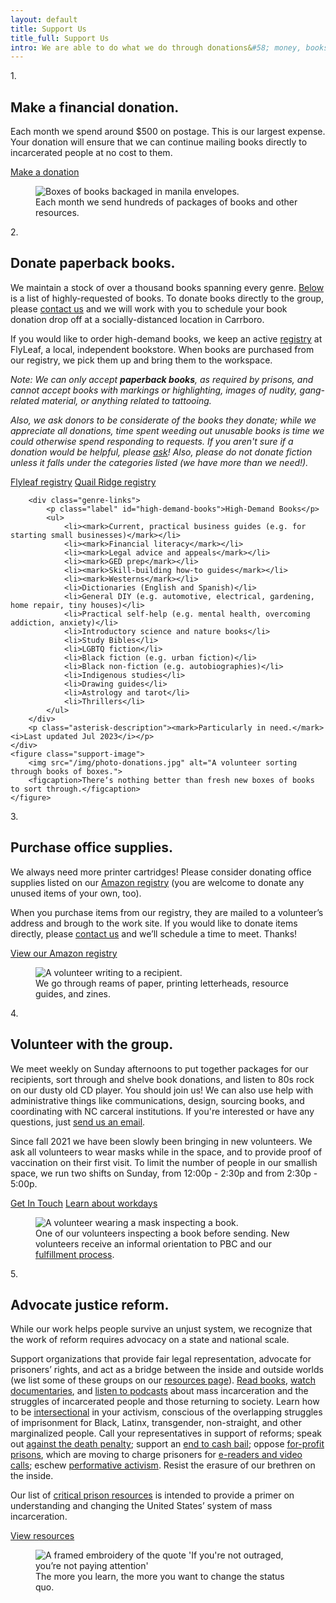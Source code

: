 ```yaml
---
layout: default
title: Support Us
title_full: Support Us
intro: We are able to do what we do through donations&#58; money, books, supplies, and time. Below are details about how you can help.
---
```


<div class="support-method" style="--index: 0">
	<div class="number">
		<p>1.</p>
	</div>
	<div class="content">
		<h2>Make a financial donation.</h2>
		<p>Each month we spend around $500 on postage. This is our largest expense. Your donation will ensure that we can continue mailing books directly to incarcerated people at no cost to them.</p>
		<a href="/donate" class="btn-secondary arrow">Make a donation</a>
	</div>
	<figure class="support-image">
		<img src="/img/photo-packages.jpg" alt="Boxes of books backaged in manila envelopes.">
		<figcaption>Each month we send hundreds of packages of books and other resources.</figcaption>
	</figure>
</div>

<div class="support-method" style="--index: 1">
	<div class="number">
		<p>2.</p>
	</div>
	<div class="content">
		<h2 id="donate-books">Donate paperback books.</h2>
		<p>We maintain a stock of over a thousand books spanning every genre. <a href="#high-demand-books">Below</a> is a list of highly-requested of books. To donate books directly to the group, please <a href="mailto:{{ site.general_email }}?subject=Book%20Donation">contact us</a> and we will work with you to schedule your book donation drop off at a socially-distanced location in Carrboro.</p>
		<p></p>
		<p>If you would like to order high-demand books, we keep an active <a href="{{ site.flyleaf_wishlist }}">registry</a> at FlyLeaf, a local, independent bookstore. When books are purchased from our registry, we pick them up and bring them to the workspace.</p>
		<p><i>Note: We can only accept <strong>paperback books</strong>, as required by prisons, and cannot accept books with markings or highlighting, images of nudity, gang-related material, or anything related to tattooing. </i></p> <p><i>Also, we ask donors to be considerate of the books they donate; while we appreciate all donations, time spent weeding out unusable books is time we could otherwise spend responding to requests. If you aren't sure if a donation would be helpful, please <a href="mailto:{{ site.general_email }}?subject=Book%20Donation">ask</a>! Also, please do not donate fiction unless it falls under the categories listed (we have more than we need!). </i></p>
		<a href="{{ site.flyleaf_wishlist }}" class="btn-secondary external-link">Flyleaf registry</a>
		<a href="{{ site.quailRidge_wishlist }}" class="btn-secondary external-link link-set">Quail Ridge registry</a>

		<div class="genre-links">
			<p class="label" id="high-demand-books">High-Demand Books</p>
			<ul>
				<li><mark>Current, practical business guides (e.g. for starting small businesses)</mark></li>
				<li><mark>Financial literacy</mark></li>
				<li><mark>Legal advice and appeals</mark></li>
				<li><mark>GED prep</mark></li>
				<li><mark>Skill-building how-to guides</mark></li>
				<li><mark>Westerns</mark></li>
				<li>Dictionaries (English and Spanish)</li>
				<li>General DIY (e.g. automotive, electrical, gardening, home repair, tiny houses)</li>
				<li>Practical self-help (e.g. mental health, overcoming addiction, anxiety)</li>
				<li>Introductory science and nature books</li>
				<li>Study Bibles</li>
				<li>LGBTQ fiction</li>
				<li>Black fiction (e.g. urban fiction)</li>
				<li>Black non-fiction (e.g. autobiographies)</li>
				<li>Indigenous studies</li>
				<li>Drawing guides</li>
				<li>Astrology and tarot</li>
				<li>Thrillers</li>
			</ul>
		</div>
		<p class="asterisk-description"><mark>Particularly in need.</mark> <i>Last updated Jul 2023</i></p>
	</div>
	<figure class="support-image">
		<img src="/img/photo-donations.jpg" alt="A volunteer sorting through books of boxes.">
		<figcaption>There‘s nothing better than fresh new boxes of books to sort through.</figcaption>
	</figure>
</div>

<div class="support-method" style="--index: 2">
	<div class="number">
		<p>3.</p>
	</div>
	<div class="content">
		<h2>Purchase office supplies.</h2>
		<p>We always need more printer cartridges! Please consider donating office supplies listed on our <a href="{{ site.amazon_wishlist }}">Amazon registry</a> (you are welcome to donate any unused items of your own, too).</p>
		<p>When you purchase items from our registry, they are mailed to a volunteer’s address and brough to the work site. If you would like to donate items directly, please <a href="mailto:{{ site.general_email }}?subject=Office%20Supply%20Donation">contact us</a> and we’ll schedule a time to meet. Thanks!</p>
		<a href="{{ site.amazon_wishlist }}" class="btn-secondary external-link">View our Amazon registry</a>
	</div>
	<figure class="support-image">
		<img src="/img/photo-volunteer-3.jpg" alt="A volunteer writing to a recipient.">
		<figcaption>We go through reams of paper, printing letterheads, resource guides, and zines.</figcaption>
	</figure>
	
</div>

<div class="support-method" style="--index: 3">
	<div class="number">
		<p>4.</p>
	</div>
	<div class="content">
		<h2 id="volunteer">Volunteer with the group.</h2>
		<p>We meet weekly on Sunday afternoons to put together packages for our recipients, sort through and shelve book donations, and listen to 80s rock on our dusty old CD player. You should join us! We can also use help with administrative things like communications, design, sourcing books, and coordinating with NC carceral institutions. If you're interested or have any questions, just <a href="mailto:{{ site.general_email }}?subject=Volunteering">send us an email</a>.</p>
		<p>Since fall 2021 we have been slowly been bringing in new volunteers. We ask all volunteers to wear masks while in the space, and to provide proof of vaccination on their first visit. To limit the number of people in our smallish space, we run two shifts on Sunday, from 12:00p - 2:30p and from 2:30p - 5:00p.</p>
		<a href="mailto:{{ site.general_email }}?subject=Volunteering" class="btn-secondary email">Get In Touch</a>
		<a href="/about#workdays" class="btn-tertiary arrow link-set">Learn about workdays</a>
	</div>
	<figure class="support-image">
		<img src="/img/photo-volunteer-2.jpg" alt="A volunteer wearing a mask inspecting a book.">
		<figcaption>One of our volunteers inspecting a book before sending. New volunteers receive an informal orientation to PBC and our <a href="/about#workdays">fulfillment process</a>.</figcaption>
	</figure>
</div>

<div class="support-method" style="--index: 4">
	<div class="number">
		<p>5.</p>
	</div>
	<div class="content">
		<h2 id="justice-reform">Advocate justice reform.</h2>
		<p>While our work helps people survive an unjust system, we recognize that the work of reform requires advocacy on a state and national scale.</p>
		<p>Support organizations that provide fair legal representation, advocate for prisoners’ rights, and act as a bridge between the inside and outside worlds (we list some of these groups on our <a href="/resources#support-for-incarcerated">resources page</a>). <a href="https://www.themarshallproject.org/books">Read books</a>, <a href="https://www.vox.com/culture/2020/6/1/21276965/policing-prisons-movies-shows-streaming-netflix">watch documentaries</a>, and <a href="https://player.fm/podcasts/Mass-Incarceration">listen to podcasts</a> about  mass incarceration and the struggles of incarcerated people and those returning to society. Learn how to be <a href="https://www.vox.com/the-highlight/2019/5/20/18542843/intersectionality-conservatism-law-race-gender-discrimination">intersectional</a> in your activism, conscious of the overlapping struggles of imprisonment for Black, Latinx, transgender, non-straight, and other marginalized people. Call your representatives in support of reforms; speak out <a href="http://www.ncadp.org/">against the death penalty</a>; support an <a href="https://www.americanprogress.org/issues/criminal-justice/reports/2020/03/16/481543/ending-cash-bail/">end to cash bail</a>; oppose <a href="https://www.aclu.org/issues/smart-justice/mass-incarceration/private-prisons">for-profit prisons</a>, which are moving to charge prisoners for <a href="https://www.theguardian.com/global-development/2020/jan/13/us-states-move-to-stop-prisons-charging-inmates-for-reading-and-video-calls">e-readers and video calls</a>; eschew <a href="https://en.wikipedia.org/wiki/Performative_activism">performative activism</a>. Resist the erasure of our brethren on the inside.</p>
		<p>Our list of <a href="/resources#critical-prison-resources">critical prison resources</a> is intended to provide a primer on understanding and changing the United States’ system of mass incarceration.</p>
		<a href="/resources#critical-prison-resources" class="btn-secondary arrow">View resources</a>
	</div>
	<figure class="support-image">
		<img src="/img/photo-outraged.jpg" alt="A framed embroidery of the quote 'If you're not outraged, you’re not paying attention'">
		<figcaption>The more you learn, the more you want to change the status quo.</figcaption>
	</figure>
</div>
